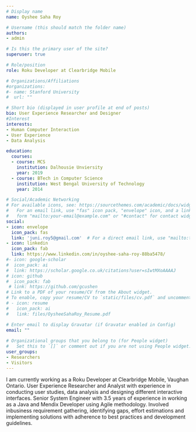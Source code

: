 ```yaml
---
# Display name
name: Oyshee Saha Roy

# Username (this should match the folder name)
authors:
- admin

# Is this the primary user of the site?
superuser: true

# Role/position
role: Roku Developer at Clearbridge Mobile

# Organizations/Affiliations
#organizations:
#- name: Stanford University
#  url: ""

# Short bio (displayed in user profile at end of posts)
bio: User Experience Researcher and Designer
#Interest
interests:
- Human Computer Interaction
- User Experience 
- Data Analysis

education:
  courses:
  - course: MCS 
    institution: Dalhousie Unviersity
    year: 2019
  - course: BTech in Computer Science
    institution: West Bengal University of Technology
    year: 2014

# Social/Academic Networking
# For available icons, see: https://sourcethemes.com/academic/docs/widgets/#icons
#   For an email link, use "fas" icon pack, "envelope" icon, and a link in the
#   form "mailto:your-email@example.com" or "#contact" for contact widget.
social:
- icon: envelope
  icon_pack: fas
  link: 'juni.roy5@gmail.com'  # For a direct email link, use "mailto:test@example.org".
- icon: linkedin
  icon_pack: fab
  link: https://www.linkedin.com/in/oyshee-saha-roy-88ba5478/
#- icon: google-scholar
#  icon_pack: ai
#  link: https://scholar.google.co.uk/citations?user=sIwtMXoAAAAJ
# icon: github
#  icon_pack: fab
 # link: https://github.com/gcushen
# Link to a PDF of your resume/CV from the About widget.
# To enable, copy your resume/CV to `static/files/cv.pdf` and uncomment the lines below.  
# - icon: resume
#   icon_pack: ai
#   link: files/OysheeSahaRoy_Resume.pdf

# Enter email to display Gravatar (if Gravatar enabled in Config)
email: ""
  
# Organizational groups that you belong to (for People widget)
#   Set this to `[]` or comment out if you are not using People widget.  
user_groups:
- Researchers
- Visitors
---
```


I am currently working as a Roku Developer at Clearbridge Mobile, Vaughan Ontario. User Experience Researcher and Analyst with experience in conducting user studies, data analysis and designing different interactive interfaces. Senior System Engineer with 3.5 years of experience in working as a Java and Mendix Developer using Agile methodology.  Involved inbusiness requirement gathering, identifying gaps, effort estimations and implementing solutions with adherence to best practices and development guidelines.
